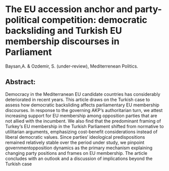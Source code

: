 # The EU accession anchor and party-political competition: democratic backsliding and Turkish EU membership discourses in Parliament

Baysan,A. & Ozdemir, S. (under-review), Mediterrenean Politics. 

## Abstract:

Democracy in the Mediterranean EU candidate countries has considerably deteriorated
in recent years. This article draws on the Turkish case to assess how democratic
backsliding affects parliamentary EU membership discourses. In response to the governing
AKP‘s authoritarian turn, we attest increasing support for EU membership
among opposition parties that are not allied with the incumbent. We also find that
the predominant framing of Turkey‘s EU membership in the Turkish Parliament
shifted from normative to utilitarian arguments, emphasizing cost-benefit considerations
instead of liberal democratic values. Since parties‘ ideological predispositions
remained relatively stable over the period under study, we pinpoint governmentopposition
dynamics as the primary mechanism explaining changing party positions
and frames on EU membership. The article concludes with an outlook and a discussion
of implications beyond the Turkish case
